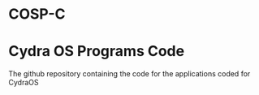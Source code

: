 # COSP-C
<h1>Cydra OS Programs Code</h1>
The github repository containing the code for the applications coded for CydraOS
